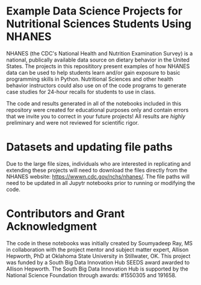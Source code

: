 # Example Data Science Projects for Nutritional Sciences Students Using NHANES
NHANES (the CDC's National Health and Nutrition Examination Survey) is a national, publically available data source on dietary behavior in the United States. The projects in this reposititory present examples of how NHANES data can be used to help students learn and/or gain exposure to basic programming skills in Python. 
Nutritional Sciences and other health behavior instructors could also use on of the code programs to generate case studies for 24-hour recalls for students to use in class.

The code and results generated in all of the notebooks included in this repository were created for educational purposes only and contain errors that we invite you to correct in your future projects! All results are *highly* preliminary and were not reviewed for scientific rigor. 

# Datasets and updating file paths
Due to the large file sizes, individuals who are interested in replicating and extending these projects will need to download the files directly from the NHANES website: https://wwwn.cdc.gov/nchs/nhanes/. The file paths will need to be updated in all Jupytr notebooks prior to running or modifying the code. 

# Contributors and Grant Acknowledgment 
The code in these notebooks was initially created by Soumyadeep Ray, MS in collaboration with the project mentor and subject matter expert, Allison Hepworth, PhD at Oklahoma State University in Stillwater, OK. This project was funded by a South Big Data Innovation Hub SEEDS award awarded to Allison Hepworth. The South Big Data Innovation Hub is supported by the National Science Foundation through awards: #1550305 and 191658. 
